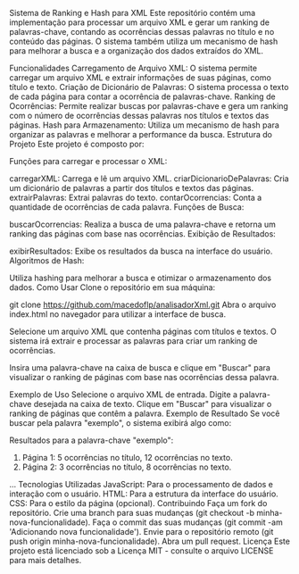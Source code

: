 Sistema de Ranking e Hash para XML 
Este repositório contém uma implementação para processar um arquivo XML e gerar um ranking de palavras-chave, contando as ocorrências dessas palavras no título e no conteúdo das páginas. O sistema também utiliza um mecanismo de hash para melhorar a busca e a organização dos dados extraídos do XML.

Funcionalidades
Carregamento de Arquivo XML: O sistema permite carregar um arquivo XML e extrair informações de suas páginas, como título e texto.
Criação de Dicionário de Palavras: O sistema processa o texto de cada página para contar a ocorrência de palavras-chave.
Ranking de Ocorrências: Permite realizar buscas por palavras-chave e gera um ranking com o número de ocorrências dessas palavras nos títulos e textos das páginas.
Hash para Armazenamento: Utiliza um mecanismo de hash para organizar as palavras e melhorar a performance da busca.
Estrutura do Projeto
Este projeto é composto por:

Funções para carregar e processar o XML:

carregarXML: Carrega e lê um arquivo XML.
criarDicionarioDePalavras: Cria um dicionário de palavras a partir dos títulos e textos das páginas.
extrairPalavras: Extrai palavras do texto.
contarOcorrencias: Conta a quantidade de ocorrências de cada palavra.
Funções de Busca:

buscarOcorrencias: Realiza a busca de uma palavra-chave e retorna um ranking das páginas com base nas ocorrências.
Exibição de Resultados:

exibirResultados: Exibe os resultados da busca na interface do usuário.
Algoritmos de Hash:

Utiliza hashing para melhorar a busca e otimizar o armazenamento dos dados.
Como Usar
Clone o repositório em sua máquina:

git clone https://github.com/macedoflp/analisadorXml.git
Abra o arquivo index.html no navegador para utilizar a interface de busca.

Selecione um arquivo XML que contenha páginas com títulos e textos. O sistema irá extrair e processar as palavras para criar um ranking de ocorrências.

Insira uma palavra-chave na caixa de busca e clique em "Buscar" para visualizar o ranking de páginas com base nas ocorrências dessa palavra.

Exemplo de Uso
Selecione o arquivo XML de entrada.
Digite a palavra-chave desejada na caixa de texto.
Clique em "Buscar" para visualizar o ranking de páginas que contêm a palavra.
Exemplo de Resultado
Se você buscar pela palavra "exemplo", o sistema exibirá algo como:

Resultados para a palavra-chave "exemplo":
1. Página 1: 5 ocorrências no título, 12 ocorrências no texto.
2. Página 2: 3 ocorrências no título, 8 ocorrências no texto.

...
Tecnologias Utilizadas
JavaScript: Para o processamento de dados e interação com o usuário.
HTML: Para a estrutura da interface do usuário.
CSS: Para o estilo da página (opcional).
Contribuindo
Faça um fork do repositório.
Crie uma branch para suas mudanças (git checkout -b minha-nova-funcionalidade).
Faça o commit das suas mudanças (git commit -am 'Adicionando nova funcionalidade').
Envie para o repositório remoto (git push origin minha-nova-funcionalidade).
Abra um pull request.
Licença
Este projeto está licenciado sob a Licença MIT - consulte o arquivo LICENSE para mais detalhes.
